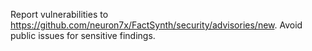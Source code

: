Report vulnerabilities to <https://github.com/neuron7x/FactSynth/security/advisories/new>.
Avoid public issues for sensitive findings.
